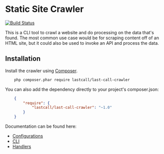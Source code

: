 Static Site Crawler
===================

[![Build Status](https://travis-ci.org/LastCallMedia/Crawler.svg?branch=master)](https://travis-ci.org/LastCallMedia/Crawler)

This is a CLI tool to crawl a website and do processing on the data that's found.  The most common use case would be for scraping content off of an HTML site, but it could also be used to invoke an API and process the data.

Installation
-------

Install the crawler using [Composer](http://getcomposer.org).

```bash
    php composer.phar require lastcall/last-call-crawler
```

You can also add the dependency directly to your project's composer.json:

```json
    {
        "require": {
            "lastcall/last-call-crawler": "~1.0"
        }
    }
```

Documentation can be found here:

* [Configurations](docs/configuration.md)
* [CLI](docs/cli.md)
* [Handlers](docs/handler.md)
